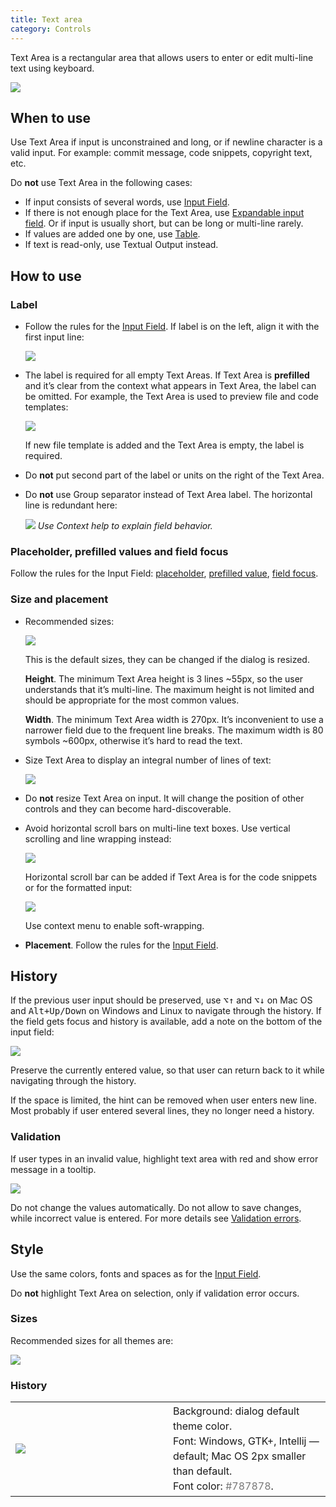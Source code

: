 ```yaml
---
title: Text area
category: Controls
---
```


Text Area is a rectangular area that allows users to enter or edit multi-line text using keyboard.

![]({{site.baseurl}}/images/text_area/text_area_example.png)

## When to use

Use Text Area if input is unconstrained and long, or if newline character is a valid input. For example: commit message, code snippets, copyright text, etc.

Do **not** use Text Area in the following cases:

* If input consists of several words, use [Input Field]({{site.baseurl}}/controls/input_field).
* If there is not enough place for the Text Area, use [Expandable input field]({{site.baseurl}}/controls/input_field#input-field-types). Or if input is usually short, but can be long or multi-line rarely.
* If values are added one by one, use [Table]({{site.baseurl}}/controls/table/).
* If text is read-only, use Textual Output instead.

[comment]: <> (TODO: add link to Textual Output)



## How to use

### Label

* Follow the rules for the [Input Field]({{site.baseurl}}/controls/input_field/). If label is on the left, align it with the first input line:

    ![]({{site.baseurl}}/images/text_area/label.png)

* The label is required for all empty Text Areas. If Text Area is **prefilled** and it’s clear from the context what appears in Text Area, the label can be omitted. For example, the Text Area is used to preview file and code templates:

    ![]({{site.baseurl}}/images/text_area/no_label.png)

    If new file template is added and the Text Area is empty, the label is required.

* Do **not** put second part of the label or units on the right of the Text Area.

* Do **not** use Group separator instead of Text Area label. The horizontal line is redundant here:

    ![]({{site.baseurl}}/images/text_area/do_not_label.png)
    *Use Context help to explain field behavior.*


### Placeholder, prefilled values and field focus

Follow the rules for the Input Field: [placeholder]({{site.baseurl}}/controls/input_field#placeholder), [prefilled value]({{site.baseurl}}/controls/input_field#prefilled-value), [field focus]({{site.baseurl}}/controls/input_field#field-focus).


### Size and placement

* Recommended sizes:

    ![]({{site.baseurl}}/images/text_area/size_1.png)

    This is the default sizes, they can be changed if the dialog is resized.

    **Height**. The minimum Text Area height is 3 lines ~55px, so the user understands that it’s multi-line. The maximum height is not limited and should be appropriate for the most common values.

    **Width**. The minimum Text Area width is 270px. It’s inconvenient to use a narrower field due to the frequent line breaks. The maximum width is 80 symbols ~600px, otherwise it’s hard to read the text.

* Size Text Area to display an integral number of lines of text:

    ![]({{site.baseurl}}/images/text_area/size_2.png)

* Do **not** resize Text Area on input. It will change the position of other controls and they can become hard-discoverable.

* Avoid horizontal scroll bars on multi-line text boxes. Use vertical scrolling and line wrapping instead:

    ![]({{site.baseurl}}/images/text_area/size_3.png)

    Horizontal scroll bar can be added if Text Area is for the code snippets or for the formatted input:

    ![]({{site.baseurl}}/images/text_area/horizontal_scroll.png)

    Use context menu to enable soft-wrapping.

* **Placement**. Follow the rules for the [Input Field]({{site.baseurl}}/controls/input_field).


## History

If the previous user input should be preserved, use <kbd>⌥↑</kbd> and <kbd>⌥↓</kbd> on Mac OS and <kbd>Alt+Up/Down</kbd> on Windows and Linux to navigate through the history. If the field gets focus and history is available, add a note on the bottom of the input field:

![]({{site.baseurl}}/images/text_area/history.png)

Preserve the currently entered value, so that user can return back to it while navigating through the history.

If the space is limited, the hint can be removed when user enters new line. Most probably if user entered several lines, they no longer need a history.


### Validation

If user types in an invalid value, highlight text area with red and show error message in a tooltip.

![]({{site.baseurl}}/images/text_area/error.png)

Do not change the values automatically. Do not allow to save changes, while incorrect value is entered. For more details see [Validation errors]({{site.baseurl}}/principles/validation_errors/).


## Style
Use the same colors, fonts and spaces as for the [Input Field]({{site.baseurl}}/controls/input_field/).

Do **not** highlight Text Area on selection, only if validation error occurs.

### Sizes

Recommended sizes for all themes are:

![]({{site.baseurl}}/images/text_area/sizes.png)

### History

<table>
<col width="50%">
<tr>
    <td> <img src="{{site.baseurl}}/images/text_area/style_history.png" style="margin: 0"> </td> 
    <td style="line-height: 24px"> Background: dialog default theme color. <br /> 
         Font: Windows, GTK+, Intellij — default; Mac OS 2px smaller than default.<br /> 
         Font color: <span style="color:#787878">#787878</span>. </td>         
</tr>
</table>






